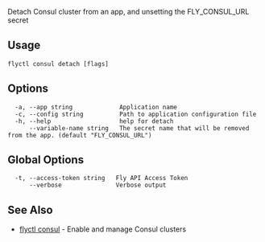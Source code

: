 Detach Consul cluster from an app, and unsetting the FLY_CONSUL_URL secret

## Usage
~~~
flyctl consul detach [flags]
~~~

## Options

~~~
  -a, --app string             Application name
  -c, --config string          Path to application configuration file
  -h, --help                   help for detach
      --variable-name string   The secret name that will be removed from the app. (default "FLY_CONSUL_URL")
~~~

## Global Options

~~~
  -t, --access-token string   Fly API Access Token
      --verbose               Verbose output
~~~

## See Also

* [flyctl consul](/docs/flyctl/consul/)	 - Enable and manage Consul clusters

